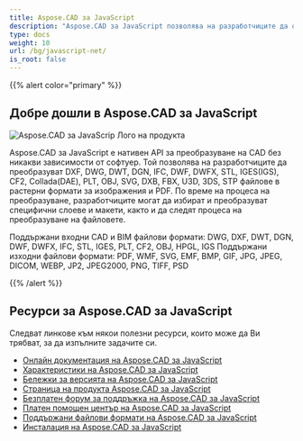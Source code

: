 ```yaml
---
title: Aspose.CAD за JavaScript
description: "Aspose.CAD за JavaScript позволява на разработчиците да отварят, четат и обработват AutoCAD DWG, DXF, DWT и други CAD и BIM файлови формати, като: DGN, DWF, DWFX, IFC, STL, IGES, PLT, CF2, OBJ, HPGL, IGS."
type: docs
weight: 10
url: /bg/javascript-net/
is_root: false
---
```


{{% alert color="primary" %}}

## **Добре дошли в Aspose.CAD за JavaScript**

![Aspose.CAD за JavaScrip Лого на продукта](/_assets/home_1.png)

Aspose.CAD за JavaScript е нативен API за преобразуване на CAD без никакви зависимости от софтуер. Той позволява на разработчиците да преобразуват DXF, DWG, DWT, DGN, IFC, DWF, DWFX, STL, IGES(IGS), CF2, Collada(DAE), PLT, OBJ, SVG, DXB, FBX, U3D, 3DS, STP файлове в растерни формати за изображения и PDF. 
По време на процеса на преобразуване, разработчиците могат да избират и преобразуват специфични слоеве и макети, както и да следят процеса на преобразуване на файловете.

Поддържани входни CAD и BIM файлови формати: DWG, DXF, DWT, DGN, DWF, DWFX, IFC, STL, IGES, PLT, CF2, OBJ, HPGL, IGS
Поддържани изходни файлови формати: PDF, WMF, SVG, EMF, BMP, GIF, JPG, JPEG, DICOM, WEBP, JP2, JPEG2000, PNG, TIFF, PSD

{{% /alert %}}

## **Ресурси за Aspose.CAD за JavaScript**

Следват линкове към някои полезни ресурси, които може да Ви трябват, за да изпълните задачите си.

- [Онлайн документация на Aspose.CAD за JavaScript](/cad/javascript-net/)
- [Характеристики на Aspose.CAD за JavaScript](/cad/javascript-net/features/)
- [Бележки за версията на Aspose.CAD за JavaScript](https://releases.aspose.com/cad/javascript-net/release-notes/)
- [Страница на продукта Aspose.CAD за JavaScript](https://products.aspose.com/cad/javascript-net/)
- [Безплатен форум за поддръжка на Aspose.CAD за JavaScript](https://forum.aspose.com/c/cad/19)
- [Платен помощен център на Aspose.CAD за JavaScript](https://helpdesk.aspose.com/)
- [Поддържани файлови формати на Aspose.CAD за JavaScript](/cad/javascript-net/supported-file-formats/)
- [Инсталация на Aspose.CAD за JavaScript](/cad/javascript-net/installation/)
